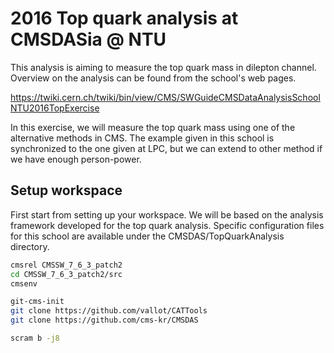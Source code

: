# 2016 Top quark analysis at CMSDASia @ NTU
This analysis is aiming to measure the top quark mass in dilepton channel.
Overview on the analysis can be found from the school's web pages.

https://twiki.cern.ch/twiki/bin/view/CMS/SWGuideCMSDataAnalysisSchoolNTU2016TopExercise

In this exercise, we will measure the top quark mass using one of the alternative methods in CMS.
The example given in this school is synchronized to the one given at LPC, but we can extend
to other method if we have enough person-power.

## Setup workspace
First start from setting up your workspace.
We will be based on the analysis framework developed for the top quark analysis.
Specific configuration files for this school are available under the 
CMSDAS/TopQuarkAnalysis directory.

```bash
cmsrel CMSSW_7_6_3_patch2
cd CMSSW_7_6_3_patch2/src
cmsenv

git-cms-init
git clone https://github.com/vallot/CATTools
git clone https://github.com/cms-kr/CMSDAS

scram b -j8
```

